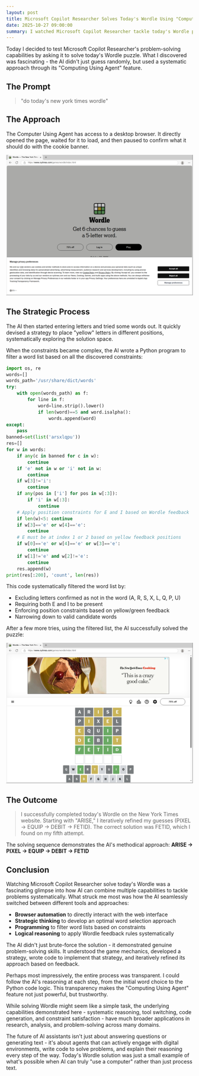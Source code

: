 ```yaml
---
layout: post
title: Microsoft Copilot Researcher Solves Today's Wordle Using "Computing Using Agent"
date: 2025-10-27 09:00:00
summary: I watched Microsoft Copilot Researcher tackle today's Wordle puzzle using its "Computing Using Agent" feature. Here's how AI approaches word puzzles with systematic reasoning and computational strategy.
---
```


Today I decided to test Microsoft Copilot Researcher's problem-solving capabilities by asking it to solve today's Wordle puzzle. What I discovered was fascinating - the AI didn't just guess randomly, but used a systematic approach through its "Computing Using Agent" feature.

## The Prompt

> "do today's new york times wordle"

## The Approach

The Computer Using Agent has access to a desktop browser. It directly opened the page, waited for it to load, and then paused to confirm what it should do with the cookie banner.

![Initial Wordle screen](/images/wordle1.png)

## The Strategic Process

The AI then started entering letters and tried some words out. It quickly devised a strategy to place "yellow" letters in different positions, systematically exploring the solution space.

When the constraints became complex, the AI wrote a Python program to filter a word list based on all the discovered constraints:


```python
import os, re
words=[]
words_path='/usr/share/dict/words'
try:
    with open(words_path) as f:
        for line in f:
            word=line.strip().lower()
            if len(word)==5 and word.isalpha():
                words.append(word)
except:
    pass
banned=set(list('arsxlqpu'))
res=[]
for w in words:
    if any(c in banned for c in w):
        continue
    if 'e' not in w or 'i' not in w:
        continue
    if w[3]!='i':
        continue
    if any(pos in ['i'] for pos in w[:3]):
        if 'i' in w[:3]:
            continue
    # Apply position constraints for E and I based on Wordle feedback
    if len(w)<5: continue
    if w[3]=='e' or w[4]=='e':
        continue
    # E must be at index 1 or 2 based on yellow feedback positions
    if w[0]=='e' or w[4]=='e' or w[3]=='e':
        continue
    if w[1]!='e' and w[2]!='e':
        continue
    res.append(w)
print(res[:200], 'count', len(res))
```

This code systematically filtered the word list by:
- Excluding letters confirmed as not in the word (A, R, S, X, L, Q, P, U)
- Requiring both E and I to be present
- Enforcing position constraints based on yellow/green feedback
- Narrowing down to valid candidate words

After a few more tries, using the filtered list, the AI successfully solved the puzzle:

![Wordle solved](/images/wordle2.png)

## The Outcome

> I successfully completed today's Wordle on the New York Times website. Starting with "ARISE," I iteratively refined my guesses (PIXEL → EQUIP → DEBIT → FETID). The correct solution was FETID, which I found on my fifth attempt.

The solving sequence demonstrates the AI's methodical approach: **ARISE → PIXEL → EQUIP → DEBIT → FETID**

## Conclusion

Watching Microsoft Copilot Researcher solve today's Wordle was a fascinating glimpse into how AI can combine multiple capabilities to tackle problems systematically. What struck me most was how the AI seamlessly switched between different tools and approaches:

- **Browser automation** to directly interact with the web interface
- **Strategic thinking** to develop an optimal word selection approach  
- **Programming** to filter word lists based on constraints
- **Logical reasoning** to apply Wordle feedback rules systematically

The AI didn't just brute-force the solution - it demonstrated genuine problem-solving skills. It understood the game mechanics, developed a strategy, wrote code to implement that strategy, and iteratively refined its approach based on feedback.

Perhaps most impressively, the entire process was transparent. I could follow the AI's reasoning at each step, from the initial word choice to the Python code logic. This transparency makes the "Computing Using Agent" feature not just powerful, but trustworthy.

While solving Wordle might seem like a simple task, the underlying capabilities demonstrated here - systematic reasoning, tool switching, code generation, and constraint satisfaction - have much broader applications in research, analysis, and problem-solving across many domains.

The future of AI assistants isn't just about answering questions or generating text - it's about agents that can actively engage with digital environments, write code to solve problems, and explain their reasoning every step of the way. Today's Wordle solution was just a small example of what's possible when AI can truly "use a computer" rather than just process text.
